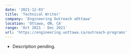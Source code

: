 ```yaml
---
date: '2021-12-03'
title: 'Technical Writer'
company: 'Engineering Outreach uOttawa'
location: 'Ottawa, ON, CA'
range: 'Oct 2021 - Dec 2021'
url: 'https://engineering.uottawa.ca/outreach-programs'
---
```


- Description pending.
